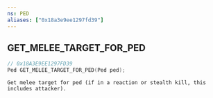 ```yaml
---
ns: PED
aliases: ["0x18a3e9ee1297fd39"]
---
```

## GET_MELEE_TARGET_FOR_PED

```c
// 0x18A3E9EE1297FD39
Ped GET_MELEE_TARGET_FOR_PED(Ped ped);
```

```
Get melee target for ped (if in a reaction or stealth kill, this includes attacker).
```
